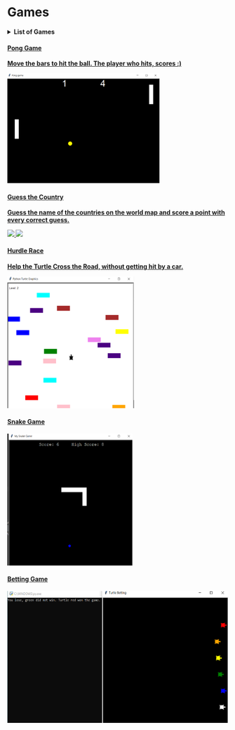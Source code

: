 # Games

  <details>
  <summary><strong>List of Games</summary>
  <ul>
  <li><a href="#hurdle">Hurdle Race</li>
   <li><a href="#pong">Pong Game</li>
   <li><a href="#snake">Snake Game</li>
   <li><a href="#bet">Betting Game</li>
   <li><a href="#country">Guess the Country</li>
  </ul>
  </details>
  <h4 id="pong"> Pong Game</h4>
  <p>Move the bars to hit the ball. The player who hits, scores :)</p>
  <img src="Hit the Ball/Hit_the_ball.png" height="250">
  
  <h4 id='country'>Guess the Country</h4>
  <p> Guess the name of the countries on the world map and score a point with every correct guess.</p>
  <img src='https://user-images.githubusercontent.com/68013183/112927881-52983b00-9133-11eb-9553-fc40b09fae81.png' width='450'>
  <img src="https://user-images.githubusercontent.com/68013183/112928153-bcb0e000-9133-11eb-8e3f-7b1c8efde599.png" width='450'>


<h4 id="hurdle"> Hurdle Race</h4>
<p>Help the Turtle Cross the Road, without getting hit by a car.</p>
<img src="Hurdle Race/Hurdle_Race.png" height="300">
  
<h4 id="snake"> Snake Game</h4>
<img src="Snake Game/Snake Game.png" height="300">
<h4 id="bet"> Betting Game</h4>
<img src="Try a Bet/Betting.png" height="300">
